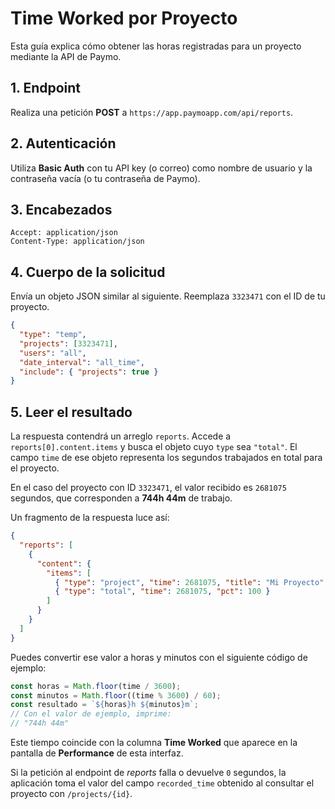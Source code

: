 # Time Worked por Proyecto

Esta guía explica cómo obtener las horas registradas para un proyecto mediante la API de Paymo.

## 1. Endpoint

Realiza una petición **POST** a `https://app.paymoapp.com/api/reports`.

## 2. Autenticación

Utiliza **Basic Auth** con tu API key (o correo) como nombre de usuario y la contraseña vacía (o tu contraseña de Paymo).

## 3. Encabezados

```
Accept: application/json
Content-Type: application/json
```

## 4. Cuerpo de la solicitud

Envía un objeto JSON similar al siguiente. Reemplaza `3323471` con el ID de tu proyecto.

```json
{
  "type": "temp",
  "projects": [3323471],
  "users": "all",
  "date_interval": "all_time",
  "include": { "projects": true }
}
```

## 5. Leer el resultado

La respuesta contendrá un arreglo `reports`. Accede a `reports[0].content.items` y busca el objeto cuyo `type` sea `"total"`. El campo `time` de ese objeto representa los segundos trabajados en total para el proyecto.


En el caso del proyecto con ID `3323471`, el valor recibido es `2681075` segundos, que corresponden a **744h 44m** de trabajo.


Un fragmento de la respuesta luce así:

```json
{
  "reports": [
    {
      "content": {
        "items": [
          { "type": "project", "time": 2681075, "title": "Mi Proyecto" },
          { "type": "total", "time": 2681075, "pct": 100 }
        ]
      }
    }
  ]
}
```

Puedes convertir ese valor a horas y minutos con el siguiente código de ejemplo:

```javascript
const horas = Math.floor(time / 3600);
const minutos = Math.floor((time % 3600) / 60);
const resultado = `${horas}h ${minutos}m`;
// Con el valor de ejemplo, imprime:
// "744h 44m"
```

Este tiempo coincide con la columna **Time Worked** que aparece en la pantalla de **Performance** de esta interfaz.

Si la petición al endpoint de *reports* falla o devuelve `0` segundos, la aplicación toma el valor del campo `recorded_time` obtenido al consultar el proyecto con `/projects/{id}`.
